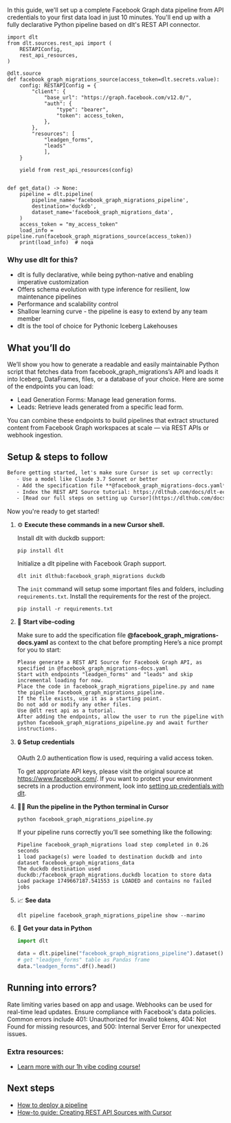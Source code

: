 In this guide, we'll set up a complete Facebook Graph data pipeline from API credentials to your first data load in just 10 minutes. You'll end up with a fully declarative Python pipeline based on dlt's REST API connector.

```python-outcome
import dlt
from dlt.sources.rest_api import (
    RESTAPIConfig,
    rest_api_resources,
)

@dlt.source
def facebook_graph_migrations_source(access_token=dlt.secrets.value):
    config: RESTAPIConfig = {
        "client": {
            "base_url": "https://graph.facebook.com/v12.0/",
            "auth": {
                "type": "bearer",
                "token": access_token,
            },
        },
        "resources": [
            "leadgen_forms",
            "leads"
            ],
    }

    yield from rest_api_resources(config)


def get_data() -> None:
    pipeline = dlt.pipeline(
        pipeline_name='facebook_graph_migrations_pipeline',
        destination='duckdb',
        dataset_name='facebook_graph_migrations_data', 
    )
    access_token = "my_access_token"
    load_info = pipeline.run(facebook_graph_migrations_source(access_token))
    print(load_info)  # noqa
```

### Why use dlt for this?

- dlt is fully declarative, while being python-native and enabling imperative customization
- Offers schema evolution with type inference for resilient, low maintenance pipelines
- Performance and scalability control
- Shallow learning curve - the pipeline is easy to extend by any team member
- dlt is the tool of choice for Pythonic Iceberg Lakehouses

## What you’ll do

We’ll show you how to generate a readable and easily maintainable Python script that fetches data from facebook_graph_migrations’s API and loads it into Iceberg, DataFrames, files, or a database of your choice. Here are some of the endpoints you can load:

- Lead Generation Forms: Manage lead generation forms.
- Leads: Retrieve leads generated from a specific lead form.

You can combine these endpoints to build pipelines that extract structured content from Facebook Graph workspaces at scale — via REST APIs or webhook ingestion.

## Setup & steps to follow

```default
Before getting started, let's make sure Cursor is set up correctly:
   - Use a model like Claude 3.7 Sonnet or better
   - Add the specification file **@facebook_graph_migrations-docs.yaml** as context
   - Index the REST API Source tutorial: https://dlthub.com/docs/dlt-ecosystem/verified-sources/rest_api/ and add it to context as **@dlt rest api**
   - [Read our full steps on setting up Cursor](https://dlthub.com/docs/dlt-ecosystem/llm-tooling/cursor-restapi#23-configuring-cursor-with-documentation)
```

Now you're ready to get started! 

1. ⚙️ **Execute these commands in a new Cursor shell.**
    
    Install dlt with duckdb support:
    ```shell
    pip install dlt
    ```

    Initialize a dlt pipeline with Facebook Graph support.
    ```shell
    dlt init dlthub:facebook_graph_migrations duckdb
    ```

    The `init` command will setup some important files and folders, including `requirements.txt`. Install the requirements for the rest of the project.
    ```shell
    pip install -r requirements.txt
    ```
    
2. 🤠 **Start vibe-coding**
    
    Make sure to add the specification file **@facebook_graph_migrations-docs.yaml** as context to the chat before prompting
    Here’s a nice prompt for you to start: 
    
    ```prompt
    Please generate a REST API Source for Facebook Graph API, as specified in @facebook_graph_migrations-docs.yaml 
    Start with endpoints "leadgen_forms" and "leads" and skip incremental loading for now. 
    Place the code in facebook_graph_migrations_pipeline.py and name the pipeline facebook_graph_migrations_pipeline. 
    If the file exists, use it as a starting point. 
    Do not add or modify any other files. 
    Use @dlt rest api as a tutorial. 
    After adding the endpoints, allow the user to run the pipeline with python facebook_graph_migrations_pipeline.py and await further instructions.
    ```

    
3. 🔒 **Setup credentials** 
    
    OAuth 2.0 authentication flow is used, requiring a valid access token.
    
    To get appropriate API keys, please visit the original source at https://www.facebook.com/.
    If you want to protect your environment secrets in a production environment, look into [setting up credentials with dlt](https://dlthub.com/docs/walkthroughs/add_credentials).
    
4. 🏃‍♀️ **Run the pipeline in the Python terminal in Cursor**
    
    ```shell
    python facebook_graph_migrations_pipeline.py
    ```
    
    If your pipeline runs correctly you’ll see something like the following:
    
    ```shell
    Pipeline facebook_graph_migrations load step completed in 0.26 seconds
    1 load package(s) were loaded to destination duckdb and into dataset facebook_graph_migrations_data
    The duckdb destination used duckdb:/facebook_graph_migrations.duckdb location to store data
    Load package 1749667187.541553 is LOADED and contains no failed jobs
    ```
    
5. 📈 **See data**
    
    ```shell
    dlt pipeline facebook_graph_migrations_pipeline show --marimo
    ```
    
6. 🐍 **Get your data in Python**
    
    ```python
    import dlt

   data = dlt.pipeline("facebook_graph_migrations_pipeline").dataset()
   # get "leadgen_forms" table as Pandas frame
   data."leadgen_forms".df().head()
    ```

## Running into errors?

Rate limiting varies based on app and usage. Webhooks can be used for real-time lead updates. Ensure compliance with Facebook's data policies. Common errors include 401: Unauthorized for invalid tokens, 404: Not Found for missing resources, and 500: Internal Server Error for unexpected issues.

### Extra resources:

- [Learn more with our 1h vibe coding course!](https://www.youtube.com/watch?v=GGid70rnJuM)

## Next steps

- [How to deploy a pipeline](https://dlthub.com/docs/walkthroughs/deploy-a-pipeline)
- [How-to guide: Creating REST API Sources with Cursor](https://dlthub.com/docs/dlt-ecosystem/llm-tooling/cursor-restapi)